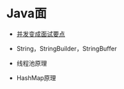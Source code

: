 # Java面

* [并发变成面试要点](/cs/amian-shi/javamian/bing-fa-bian-cheng-dao-tu.md)

* String，StringBuilder，StringBuffer
* 线程池原理
* HashMap原理


